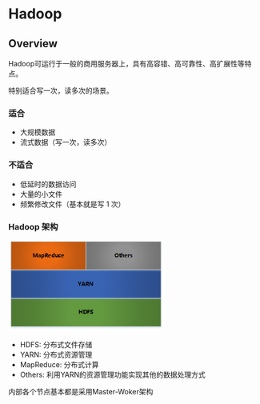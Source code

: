 # Hadoop

## Overview

Hadoop可运行于一般的商用服务器上，具有高容错、高可靠性、高扩展性等特点。

特别适合写一次，读多次的场景。

### 适合

- 大规模数据
- 流式数据（写一次，读多次）

### 不适合

- 低延时的数据访问
- 大量的小文件
- 频繁修改文件（基本就是写 1 次）

### Hadoop 架构

![Hadoop 架构](Picture/Hadoop-Architecture.png)

- HDFS: 分布式文件存储
- YARN: 分布式资源管理
- MapReduce: 分布式计算
- Others: 利用YARN的资源管理功能实现其他的数据处理方式

内部各个节点基本都是采用Master-Woker架构